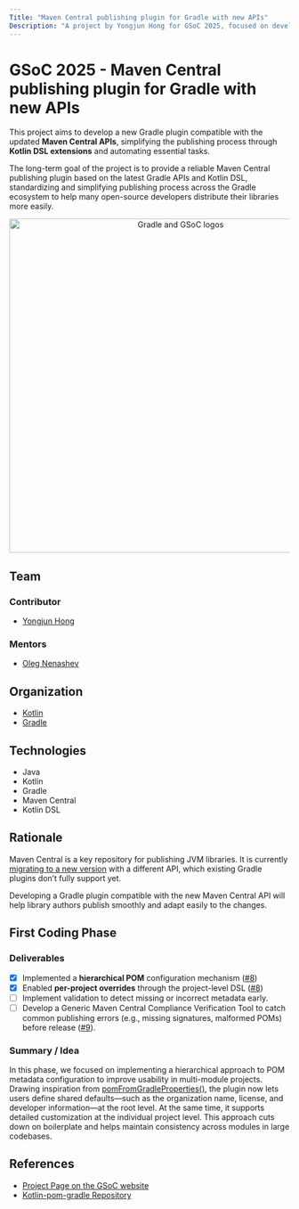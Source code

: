 ```yaml
---
Title: "Maven Central publishing plugin for Gradle with new APIs"
Description: "A project by Yongjun Hong for GSoC 2025, focused on developing a Gradle plugin compatible with the new Maven Central publication APIs."
---
```


# GSoC 2025 - Maven Central publishing plugin for Gradle with new APIs

This project aims to develop a new Gradle plugin compatible with the updated **Maven Central APIs**, simplifying the publishing process through **Kotlin DSL extensions** and automating essential tasks.

The long-term goal of the project is to provide a reliable Maven Central publishing plugin based on the latest Gradle APIs and Kotlin DSL, standardizing and simplifying publishing process across the Gradle ecosystem to help many open-source developers distribute their libraries more easily.

<p align="center">
  <img src="https://github.com/Nouran-11/gradle-gsoc.png/blob/main/Gradle-GSOC.png?raw=true" alt="Gradle and GSoC logos" width="600">
</p>

## Team

### Contributor

- [Yongjun Hong](https://github.com/YongGoose)

### Mentors

- [Oleg Nenashev](https://github.com/oleg-nenashev)

## Organization
- [Kotlin](https://kotlinlang.org/)
- [Gradle](https://gradle.org/)

## Technologies
- Java
- Kotlin
- Gradle
- Maven Central
- Kotlin DSL

## Rationale
Maven Central is a key repository for publishing JVM libraries. It is currently [migrating to a new version](https://central.sonatype.org/news/20250326_ossrh_sunset/) with a different API, which existing Gradle plugins don’t fully support yet.

Developing a Gradle plugin compatible with the new Maven Central API will help library authors publish smoothly and adapt easily to the changes.

## First Coding Phase

### Deliverables
- [x] Implemented a **hierarchical POM** configuration mechanism ([#8](https://github.com/YongGoose/kotlin-pom-gradle/pull/8))
- [x] Enabled **per-project overrides** through the project-level DSL ([#8](https://github.com/YongGoose/kotlin-pom-gradle/pull/8))
- [ ] Implement validation to detect missing or incorrect metadata early.
- [ ] Develop a Generic Maven Central Compliance Verification Tool to catch common publishing errors (e.g., missing signatures, malformed POMs) before release ([#9](https://github.com/YongGoose/kotlin-pom-gradle/issues/9)).

### Summary / Idea
In this phase, we focused on implementing a hierarchical approach to POM metadata configuration to improve usability in multi-module projects. 
Drawing inspiration from [pomFromGradleProperties()](https://vanniktech.github.io/gradle-maven-publish-plugin/central/#configuring-the-pom), the plugin now lets users define shared defaults—such as the organization name, license, and developer information—at the root level. At the same time, it supports detailed customization at the individual project level. 
This approach cuts down on boilerplate and helps maintain consistency across modules in large codebases.

## References
- [Project Page on the GSoC website](https://summerofcode.withgoogle.com/programs/2025/projects/zCRWjfpd)
- [Kotlin-pom-gradle Repository](https://github.com/YongGoose/kotlin-pom-gradle/pull/8)

